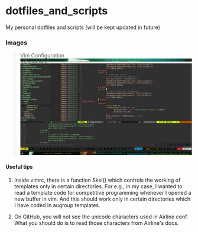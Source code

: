# dotfiles_and_scripts
My personal dotfiles and scripts (will be kept updated in future)

### Images
> Vim Configuration
![Vim conf.]( images/vim_conf.png )

#### Useful tips
1. Inside vimrc, there is a function Skel() which controls the working of
templates only in certain directories. For e.g., in my case, I wanted to read
a template code for competitive programming whenever I opened a new buffer in
vim. And this should work only in certain directories which I have coded in 
augroup templates.

2. On GitHub, you will not see the unicode characters used in Airline conf.
What you should do is to read those characters from Airline's docs.

